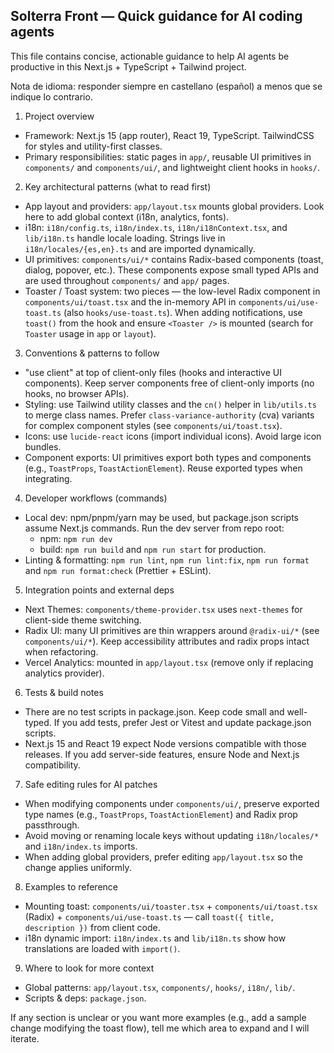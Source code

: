 ## Solterra Front — Quick guidance for AI coding agents

This file contains concise, actionable guidance to help AI agents be productive in this Next.js + TypeScript + Tailwind project.

Nota de idioma: responder siempre en castellano (español) a menos que se indique lo contrario.

1. Project overview

- Framework: Next.js 15 (app router), React 19, TypeScript. TailwindCSS for styles and utility-first classes.
- Primary responsibilities: static pages in `app/`, reusable UI primitives in `components/` and `components/ui/`, and lightweight client hooks in `hooks/`.

2. Key architectural patterns (what to read first)

- App layout and providers: `app/layout.tsx` mounts global providers. Look here to add global context (i18n, analytics, fonts).
- i18n: `i18n/config.ts`, `i18n/index.ts`, `i18n/i18nContext.tsx`, and `lib/i18n.ts` handle locale loading. Strings live in `i18n/locales/{es,en}.ts` and are imported dynamically.
- UI primitives: `components/ui/*` contains Radix-based components (toast, dialog, popover, etc.). These components expose small typed APIs and are used throughout `components/` and `app/` pages.
- Toaster / Toast system: two pieces — the low-level Radix component in `components/ui/toast.tsx` and the in-memory API in `components/ui/use-toast.ts` (also `hooks/use-toast.ts`). When adding notifications, use `toast()` from the hook and ensure `<Toaster />` is mounted (search for `Toaster` usage in `app` or `layout`).

3. Conventions & patterns to follow

- "use client" at top of client-only files (hooks and interactive UI components). Keep server components free of client-only imports (no hooks, no browser APIs).
- Styling: use Tailwind utility classes and the `cn()` helper in `lib/utils.ts` to merge class names. Prefer `class-variance-authority` (cva) variants for complex component styles (see `components/ui/toast.tsx`).
- Icons: use `lucide-react` icons (import individual icons). Avoid large icon bundles.
- Component exports: UI primitives export both types and components (e.g., `ToastProps`, `ToastActionElement`). Reuse exported types when integrating.

4. Developer workflows (commands)

- Local dev: npm/pnpm/yarn may be used, but package.json scripts assume Next.js commands. Run the dev server from repo root:
    - npm: `npm run dev`
    - build: `npm run build` and `npm run start` for production.
- Linting & formatting: `npm run lint`, `npm run lint:fix`, `npm run format` and `npm run format:check` (Prettier + ESLint).

5. Integration points and external deps

- Next Themes: `components/theme-provider.tsx` uses `next-themes` for client-side theme switching.
- Radix UI: many UI primitives are thin wrappers around `@radix-ui/*` (see `components/ui/*`). Keep accessibility attributes and radix props intact when refactoring.
- Vercel Analytics: mounted in `app/layout.tsx` (remove only if replacing analytics provider).

6. Tests & build notes

- There are no test scripts in package.json. Keep code small and well-typed. If you add tests, prefer Jest or Vitest and update package.json scripts.
- Next.js 15 and React 19 expect Node versions compatible with those releases. If you add server-side features, ensure Node and Next.js compatibility.

7. Safe editing rules for AI patches

- When modifying components under `components/ui/`, preserve exported type names (e.g., `ToastProps`, `ToastActionElement`) and Radix prop passthrough.
- Avoid moving or renaming locale keys without updating `i18n/locales/*` and `i18n/index.ts` imports.
- When adding global providers, prefer editing `app/layout.tsx` so the change applies uniformly.

8. Examples to reference

- Mounting toast: `components/ui/toaster.tsx` + `components/ui/toast.tsx` (Radix) + `components/ui/use-toast.ts` — call `toast({ title, description })` from client code.
- i18n dynamic import: `i18n/index.ts` and `lib/i18n.ts` show how translations are loaded with `import()`.

9. Where to look for more context

- Global patterns: `app/layout.tsx`, `components/`, `hooks/`, `i18n/`, `lib/`.
- Scripts & deps: `package.json`.

If any section is unclear or you want more examples (e.g., add a sample change modifying the toast flow), tell me which area to expand and I will iterate.
